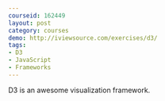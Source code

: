 ```yaml
---
courseid: 162449
layout: post
category: courses
demo: http://iviewsource.com/exercises/d3/
tags:
- D3
- JavaScript
- Frameworks
---
```



D3 is an awesome visualization framework.
